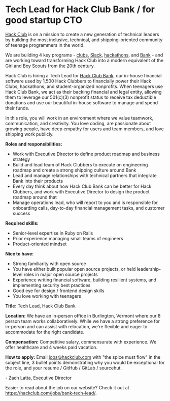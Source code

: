 # Tech Lead for Hack Club Bank / for good startup CTO

[Hack Club](https://hackclub.com) is on a mission to create a new generation of technical leaders by building the most inclusive, technical, and shipping-oriented community of teenage programmers in the world.

We are building 4 key programs - [clubs](https://hackclub.com), [Slack](https://hackclub.com/slack/), [hackathons](https://hackathons.hackclub.com), and [Bank](https://hackclub.com/bank/) - and are working toward transforming Hack Club into a modern equivalent of the Girl and Boy Scouts from the 20th century.

Hack Club is hiring a Tech Lead for [Hack Club Bank](https://hackclub.com/bank/), our in-house financial software used by 1,500 Hack Clubbers to financially power their Hack Clubs, hackathons, and student-organized nonprofits. When teenagers use Hack Club Bank, we act as their backing financial and legal entity, allowing them to leverage our 501(c)(3) nonprofit status to receive tax deductible donations and use our beautiful in-house software to manage and spend their funds.

In this role, you will work in an environment where we value teamwork, communication, and creativity. You love coding, are passionate about growing people, have deep empathy for users and team members, and love shipping work publicly.

**Roles and responsibilities:**

- Work with Executive Director to define product roadmap and business strategy
- Build and lead team of Hack Clubbers to execute on engineering roadmap and create a strong shipping culture around Bank
- Lead and manage relationships with technical partners that integrate Bank into their products
- Every day think about how Hack Club Bank can be better for Hack Clubbers, and work with Executive Director to design the product roadmap around that
- Manage operations lead, who will report to you and is responsible for onboarding calls, day-to-day financial management tasks, and customer success

**Required skills:**

- Senior-level expertise in Ruby on Rails
- Prior experience managing small teams of engineers
- Product-oriented mindset

**Nice to have:**

- Strong familiarity with open source
- You have either built popular open source projects, or held leadership-level roles in major open source projects
- Experience writing financial software, building resilient systems, and implementing security best practices
- Good eye for design / frontend design skills
- You love working with teenagers

**Title:** Tech Lead, Hack Club Bank

**Location:** We have an in-person office in Burlington, Vermont where our 8 person team works collaboratively. While we have a strong preference for in-person and can assist with relocation, we're flexible and eager to accommodate for the right candidate. 

**Compensation:** Competitive salary, commensurate with experience. We offer healthcare and 4 weeks paid vacation.

**How to apply:** Email <jobs@hackclub.com> with "the spice must flow" in the subject line, 3 bullet points demonstrating why you would be exceptional for the role, and your resume / GitHub / GitLab / sourcehut.

\- Zach Latta, Executive Director

Easier to read about the job on our website? Check it out at https://hackclub.com/jobs/bank-tech-lead/.

